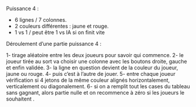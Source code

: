 Puissance 4 :

- 6 lignes / 7 colonnes.
- 2 couleurs différentes : jaune et rouge.
- 1 vs 1 / peut être 1 vs IA si on finit vite 

Déroulement d’une partie puissance 4 :

1- tirage aléatoire entre les deux joueurs pour savoir qui commence.
2- le joueur tirée au sort va choisir une colonne avec les boutons droite, gauche et enfin validée.
3- la ligne en question devient de la couleur du joueur, jaune ou rouge.
4- puis c’est à l’autre de jouer.
5- entre chaque joueur vérification si 4 jetons de la même couleur alignés horizontalement, verticalement ou diagonalement.
6- si on a remplit tout les cases du tableau sans gagnant, alors partie nulle et on recommence à zéro si les joueurs le souhaitent .
